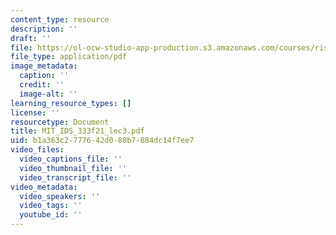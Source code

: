 ```yaml
---
content_type: resource
description: ''
draft: ''
file: https://ol-ocw-studio-app-production.s3.amazonaws.com/courses/risk-and-decision-analysis/mit_ids_333f21_lec3.pdf
file_type: application/pdf
image_metadata:
  caption: ''
  credit: ''
  image-alt: ''
learning_resource_types: []
license: ''
resourcetype: Document
title: MIT_IDS_333f21_lec3.pdf
uid: b1a363c2-7776-42d0-80b7-884dc14f7ee7
video_files:
  video_captions_file: ''
  video_thumbnail_file: ''
  video_transcript_file: ''
video_metadata:
  video_speakers: ''
  video_tags: ''
  youtube_id: ''
---
```

